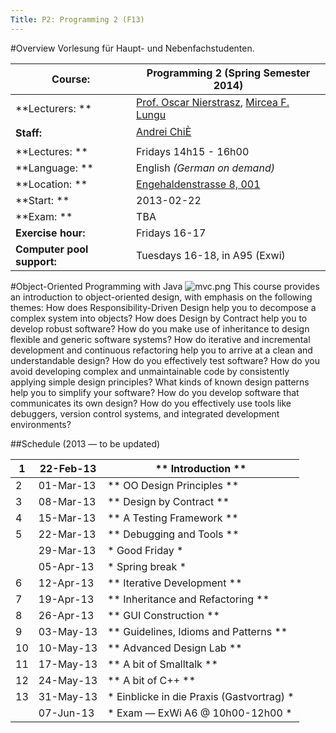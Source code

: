 ```yaml
---
Title: P2: Programming 2 (F13)
---
```


#Overview
Vorlesung für Haupt- und Nebenfachstudenten.


|**Course:**|Programming 2 (Spring Semester 2014)
|---|---
|**Lecturers: **|[Prof. Oscar Nierstrasz](%base_url%/staff/oscar), [Mircea F. Lungu](%base_url%/staff/mircea)
|**Staff:**|[Andrei ChiÈ](%base_url%/staff/andreichis)
|**Lectures: **|Fridays 14h15 - 16h00
|**Language: **|English *(German on demand)*
|**Location: **|[Engehaldenstrasse 8, 001](%base_url%/contact/maps)
|**Start: **|2013-02-22
|**Exam: **|TBA
|**Exercise hour:**|Fridays 16-17
|**Computer pool support:**|Tuesdays 16-18, in A95 (Exwi)
 
#Object-Oriented Programming with Java
![mvc.png](%assets_url%/files/28/u5z3f26hdoajsvf5tfzwyvq73yzt92/mvc.png)
This course provides an introduction to object-oriented design, with emphasis on the following themes:
How does Responsibility-Driven Design help you to decompose a complex system into objects?
How does Design by Contract help you to develop robust software?
How do you make use of inheritance to design flexible and generic software systems?
How do iterative and incremental development and continuous refactoring help you to arrive at a clean and understandable design?
How do you effectively test software?
How do you avoid developing complex and unmaintainable code by consistently applying simple design principles?
What kinds of known design patterns help you to simplify your software?
How do you develop software that communicates its own design?
How do you effectively use tools like debuggers, version control systems, and integrated development environments?

##Schedule (2013 &mdash; to be updated)

|	1	|	22-Feb-13	|**	Introduction	**
|---|---|---
|	2	|	01-Mar-13	|**	OO Design Principles	**
|	3	|	08-Mar-13	|**	Design by Contract	**
|	4	|	15-Mar-13	|**	A Testing Framework	**
|	5	|	22-Mar-13	|**	Debugging and Tools	**
|		|	29-Mar-13	|*	Good Friday	*
|		|	05-Apr-13	|*	Spring break	*
|	6	|	12-Apr-13	|**	Iterative Development	**
|	7	|	19-Apr-13	|**	Inheritance and Refactoring	**
|	8	|	26-Apr-13	|**	GUI Construction	**
|	9	|	03-May-13	|**	Guidelines, Idioms and Patterns	**
|	10	|	10-May-13	|**	Advanced Design Lab	**
|	11	|	17-May-13	|**	A bit of Smalltalk	**
|	12	|	24-May-13	|**	A bit of C\+\+	**
|	13	|	31-May-13	|*	Einblicke in die Praxis  (Gastvortrag)	*
|		|	07-Jun-13	|*	Exam &mdash; ExWi A6 @ 10h00-12h00	*
